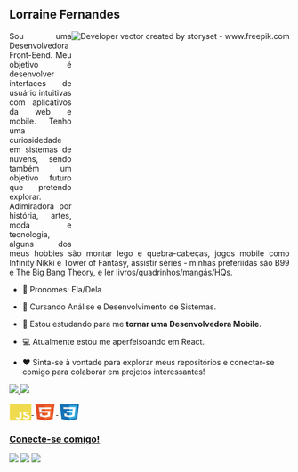   ## Lorraine Fernandes

  <img align="right" alt="Developer vector created by storyset - www.freepik.com" height="380" src="https://user-images.githubusercontent.com/97471199/230774187-e482399b-492c-4c17-a831-0314bf90526e.png">

<p align="justify">
Sou uma Desenvolvedora Front-Eend. 
Meu objetivo é desenvolver interfaces de usuário intuitivas com aplicativos da web e mobile. Tenho uma curiosidedade em sistemas de nuvens, sendo também um objetivo futuro que pretendo explorar.
Adimiradora por história, artes, moda e tecnologia, alguns dos meus hobbies são montar lego e quebra-cabeças, jogos mobile como Infinity Nikki e Tower of Fantasy, assistir séries - minhas preferiidas são B99 e The Big Bang Theory, e ler livros/quadrinhos/mangás/HQs. 
</p>

- 🙋 Pronomes: Ela/Dela

- 🌱 Cursando Análise e Desenvolvimento de Sistemas. 
  
- 🌱 Estou estudando para me **tornar uma Desenvolvedora Mobile**.

- 💻 Atualmente estou me aperfeisoando em React. 

- ❤️ Sinta-se à vontade para explorar meus repositórios e conectar-se comigo para colaborar em projetos interessantes!

 <div>
   <a href="https://github.com/LorraineF-A">
   <img height="180em" src="https://github-readme-stats.vercel.app/api?username=LorraineF-A&show_icons=true&theme=jolly&include_all_commits=true&count_private=true"/>
   <img height="180em" src="https://github-readme-stats.vercel.app/api/top-langs/?username=LorraineF-A&layout=compact&langs_count=6&theme=jolly"/>

</div>

<br>

<div style="display: inline_block">
  <img align="center" alt="Js" height="30" width="40" src="https://raw.githubusercontent.com/devicons/devicon/master/icons/javascript/javascript-plain.svg">
  <img align="center" alt="HTML" height="30" width="40" src="https://raw.githubusercontent.com/devicons/devicon/master/icons/html5/html5-original.svg">
  <img align="center" alt="CSS" height="30" width="40" src="https://raw.githubusercontent.com/devicons/devicon/master/icons/css3/css3-original.svg">
</div>
 
  ### Conecte-se comigo!
 
<div> 
  <a href = "mailto:lorrainef39@gmail.com"><img src="https://img.shields.io/badge/-Gmail-%23333?style=for-the-badge&logo=gmail&logoColor=white" target="_blank"></a>
  <a href="https://discord.gg/Lorraine#3400" target="_blank"><img src="https://img.shields.io/badge/Discord-7289DA?style=for-the-badge&logo=discord&logoColor=white" target="_blank"></a>
  <a href="https://www.linkedin.com/in/lorraine-fernandes-95740420b/" target="_blank"><img src="https://img.shields.io/badge/-LinkedIn-%230077B5?style=for-the-badge&logo=linkedin&logoColor=white" target="_blank"></a> 
</div>
